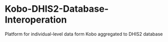 # Kobo-DHIS2-Database-Interoperation
Platform for individual-level data form Kobo aggregated to DHIS2 database
